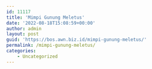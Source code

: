 ```yaml
---
id: 11117
title: 'Mimpi Gunung Meletus'
date: '2022-08-18T15:08:59+00:00'
author: admin
layout: post
guid: 'https://bos.awn.biz.id/mimpi-gunung-meletus/'
permalink: /mimpi-gunung-meletus/
categories:
    - Uncategorized
---
```


